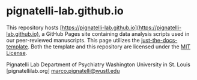 # pignatelli-lab.github.io

This repository hosts [https://pignatelli-lab.github.io](https://pignatelli-lab.github.io), a GitHub Pages site containing data analysis scripts used in our peer-reviewed manuscripts. This page utilizes the [just-the-docs-template](https://github.com/just-the-docs/just-the-docs-template). Both the template and this repository are licensed under the [MIT License](https://en.wikipedia.org/wiki/MIT_license).

Pignatelli Lab
Department of Psychiatry
Washington University in St. Louis
[pignatellilab.org]
marco.pignatelli@wustl.edu
